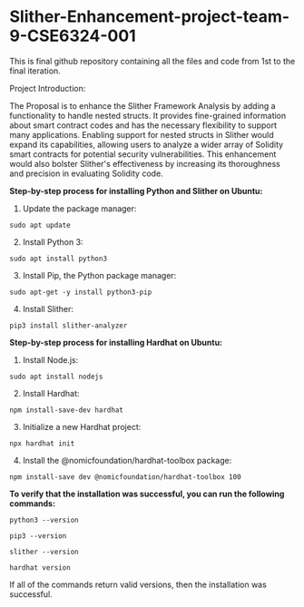 # Slither-Enhancement-project-team-9-CSE6324-001

This is final github repository containing all the files and code from 1st to the final iteration.

Project Introduction:

The Proposal is to enhance the Slither Framework Analysis by adding a functionality to handle nested structs. It provides fine-grained information about smart contract codes and has the necessary flexibility to support many applications. Enabling support for nested structs in Slither would expand its capabilities, allowing users to analyze a wider array of Solidity smart contracts for potential security vulnerabilities. This enhancement would also bolster Slither's effectiveness by increasing its thoroughness and precision in evaluating Solidity code.

**Step-by-step process for installing Python and Slither on Ubuntu:**

1.  Update the package manager:

```
sudo apt update

```

2.  Install Python 3:

```
sudo apt install python3

```

3.  Install Pip, the Python package manager:

```
sudo apt-get -y install python3-pip

```

4.  Install Slither:

```
pip3 install slither-analyzer

```

**Step-by-step process for installing Hardhat on Ubuntu:**

1.  Install Node.js:

```
sudo apt install nodejs

```

2.  Install Hardhat:

```
npm install-save-dev hardhat

```

3.  Initialize a new Hardhat project:

```
npx hardhat init

```

4.  Install the @nomicfoundation/hardhat-toolbox package:

```
npm install-save dev @nomicfoundation/hardhat-toolbox 100

```

**To verify that the installation was successful, you can run the following commands:**

```
python3 --version

```

```
pip3 --version

```

```
slither --version

```

```
hardhat version

```

If all of the commands return valid versions, then the installation was successful.

